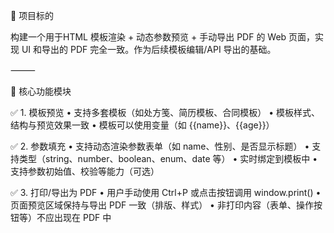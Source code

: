 🎯 项目标的

构建一个用于HTML 模板渲染 + 动态参数预览 + 手动导出 PDF 的 Web 页面，实现 UI 和导出的 PDF 完全一致。作为后续模板编辑/API 导出的基础。

⸻

🔧 核心功能模块

✅ 1. 模板预览
	•	支持多套模板（如处方笺、简历模板、合同模板）
	•	模板样式、结构与预览效果一致
	•	模板可以使用变量（如 {{name}}、{{age}}）

✅ 2. 参数填充
	•	支持动态渲染参数表单（如 name、性别、是否显示标题）
	•	支持类型（string、number、boolean、enum、date 等）
	•	实时绑定到模板中
	•	支持参数初始值、校验等能力（可选）

✅ 3. 打印/导出为 PDF
	•	用户手动使用 Ctrl+P 或点击按钮调用 window.print()
	•	页面预览区域保持与导出 PDF 一致（排版、样式）
	•	非打印内容（表单、操作按钮等）不应出现在 PDF 中